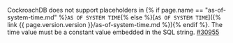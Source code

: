 CockroachDB does not support placeholders in {% if page.name == "as-of-system-time.md" %}`AS OF SYSTEM TIME`{% else %}[`AS OF SYSTEM TIME`]({% link {{ page.version.version }}/as-of-system-time.md %}){% endif %}. The time value must be a constant value embedded in the SQL string. [#30955](https://github.com/cockroachdb/cockroach/issues/30955)
